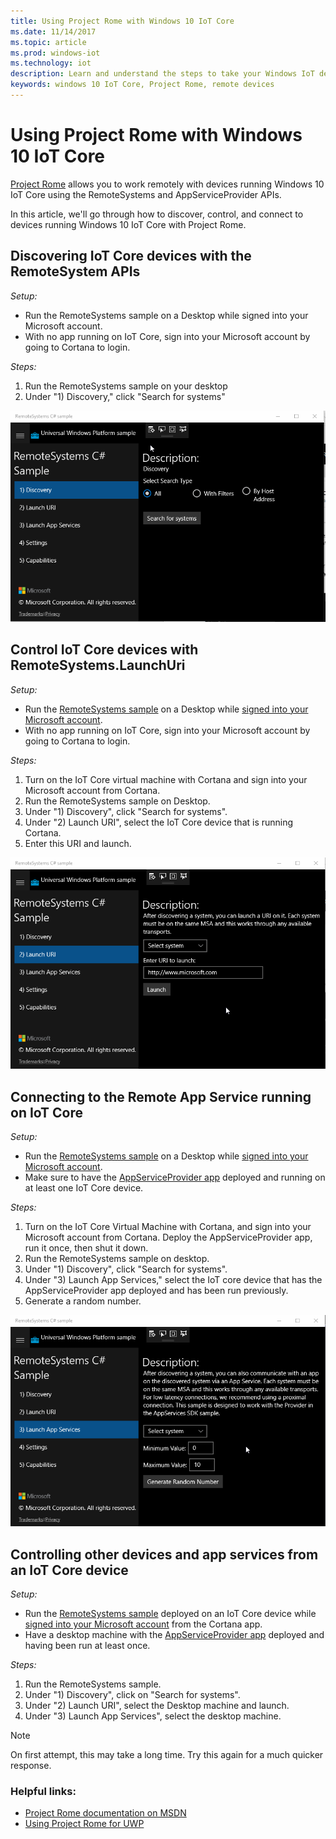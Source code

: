 ```yaml
---
title: Using Project Rome with Windows 10 IoT Core
ms.date: 11/14/2017
ms.topic: article
ms.prod: windows-iot
ms.technology: iot
description: Learn and understand the steps to take your Windows IoT device to market.
keywords: windows 10 IoT Core, Project Rome, remote devices
---
```


# Using Project Rome with Windows 10 IoT Core 
 
[Project Rome](https://developer.microsoft.com/en-us/windows/project-rome) allows you to work remotely with devices running Windows 10 IoT Core using the RemoteSystems and AppServiceProvider APIs. 
 
In this article, we'll go through how to discover, control, and connect to devices running Windows 10 IoT Core with Project Rome.  
 
## Discovering IoT Core devices with the RemoteSystem APIs 
 
_Setup:_
* Run the RemoteSystems sample on a Desktop while signed into your Microsoft account.  
* With no app running on IoT Core, sign into your Microsoft account by going to Cortana to login. 
 
_Steps:_
1. Run the RemoteSystems sample on your desktop 
2. Under "1) Discovery," click "Search for systems" 

![Search for systems](../media/ProjectRome/SearchForSystems.gif)
 
## Control IoT Core devices with RemoteSystems.LaunchUri 
 
_Setup:_
* Run the [RemoteSystems sample](https://github.com/Microsoft/Windows-universal-samples/tree/dev/Samples/RemoteSystems) on a Desktop while [signed into your Microsoft account](https://github.com/Microsoft/Windows-universal-samples/tree/master/Samples/WebAccountManagement).
* With no app running on IoT Core, sign into your Microsoft account by going to Cortana to login. 
 
_Steps:_
1. Turn on the IoT Core virtual machine with Cortana and sign into your Microsoft account from Cortana. 
2. Run the RemoteSystems sample on Desktop. 
3. Under "1) Discovery", click "Search for systems". 
4. Under "2) Launch URI", select the IoT Core device that is running Cortana. 
5. Enter this URI and launch. 

![Launch URI](../media/ProjectRome/LaunchURI.gif)

## Connecting to the Remote App Service running on IoT Core 
_Setup:_
* Run the [RemoteSystems sample](https://github.com/Microsoft/Windows-universal-samples/tree/dev/Samples/RemoteSystems) on a Desktop while [signed into your Microsoft account](https://github.com/Microsoft/Windows-universal-samples/tree/master/Samples/WebAccountManagement). 
* Make sure to have the [AppServiceProvider app](https://github.com/Microsoft/Windows-universal-samples/tree/dev/Samples/AppServices) deployed and running on at least one IoT Core device. 
 
_Steps:_
1. Turn on the IoT Core Virtual Machine with Cortana, and sign into your Microsoft account from Cortana. Deploy the AppServiceProvider app, run it once, then shut it down. 
2. Run the RemoteSystems sample on desktop. 
3. Under "1) Discovery", click "Search for systems". 
4. Under "3) Launch App Services," select the IoT core device that has the AppServiceProvider app deployed and has been run previously. 
5. Generate a random number.  

![Launch App Services](../media/ProjectRome/LaunchAppServices.gif)
 
## Controlling other devices and app services from an IoT Core device 

_Setup:_
* Run the [RemoteSystems sample](https://github.com/Microsoft/Windows-universal-samples/tree/dev/Samples/RemoteSystems) deployed on an IoT Core device while [signed into your Microsoft account](https://github.com/Microsoft/Windows-universal-samples/tree/master/Samples/WebAccountManagement) from the Cortana app. 
* Have a desktop machine with the [AppServiceProvider app](https://github.com/Microsoft/Windows-universal-samples/tree/dev/Samples/AppServices) deployed and having been run at least once. 
 
_Steps:_
1. Run the RemoteSystems sample. 
2. Under "1) Discovery", click on "Search for systems". 
3. Under "2) Launch URI", select the Desktop machine and launch. 
4. Under "3) Launch App Services", select the desktop machine.  
 
> [!NOTE] 
> On first attempt, this may take a long time. Try this again for a much quicker response. 
 
### Helpful links: 
* [Project Rome documentation on MSDN](https://developer.microsoft.com/en-us/windows/project-rome )
* [Using Project Rome for UWP](/windows/uwp/launch-resume/connected-apps-and-devices )
 
